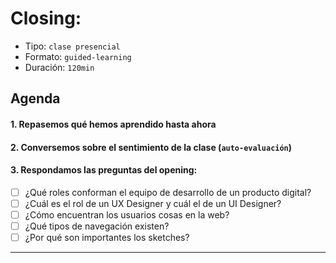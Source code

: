 # Closing:

- Tipo: `clase presencial`
- Formato: `guided-learning`
- Duración: `120min`

## Agenda

#### 1. Repasemos qué hemos aprendido hasta ahora

#### 2. Conversemos sobre el sentimiento de la clase (`auto-evaluación`)

#### 3. Respondamos las preguntas del opening:
- [ ] ¿Qué roles conforman el equipo de desarrollo de un producto digital?
- [ ] ¿Cuál es el rol de un UX Designer y cuál el de un UI Designer?
- [ ] ¿Cómo encuentran los usuarios cosas en la web?
- [ ] ¿Qué tipos de navegación existen?
- [ ] ¿Por qué son importantes los sketches?

***